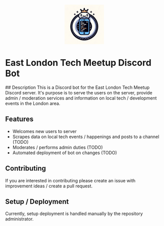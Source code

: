 <div align="center">
  <img src="resources/discord-bot-logo.png" width=25% height=25%>
</div>

# East London Tech Meetup Discord Bot

## Description
This is a Discord bot for the East London Tech Meetup Discord server. It's purpose is to serve the users on the server, provide admin / moderation services and information on local tech / development events in the London area.

## Features 
- Welcomes new users to server
- Scrapes data on local tech events / happenings and posts to a channel (TODO)
- Moderates / performs admin duties (TODO)
- Automated deployment of bot on changes (TODO)

## Contributing
If you are interested in contributing please create an issue with improvement ideas / create a pull request.

## Setup / Deployment
Currently, setup deployment is handled manually by the repository administrator.
